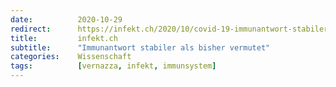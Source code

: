 ```yaml
---
date:          2020-10-29
redirect:      https://infekt.ch/2020/10/covid-19-immunantwort-stabiler-als-behauptet/
title:         infekt.ch
subtitle:      "Immunantwort stabiler als bisher vermutet"
categories:    Wissenschaft
tags:          [vernazza, infekt, immunsystem]
---
```

